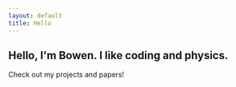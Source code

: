 ```yaml
---
layout: default
title: Hello
---
```



## Hello, I'm Bowen. I like coding and physics.

Check out my projects and papers!
